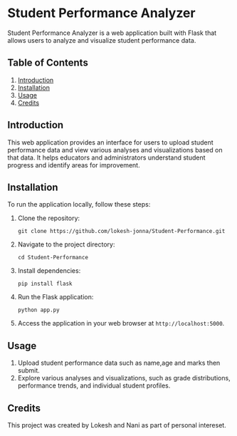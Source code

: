 # Student Performance Analyzer

Student Performance Analyzer is a web application built with Flask that allows users to analyze and visualize student performance data.

## Table of Contents
1. [Introduction](#introduction)
2. [Installation](#installation)
3. [Usage](#usage)
4. [Credits](#credits)

## Introduction

This web application provides an interface for users to upload student performance data and view various analyses and visualizations based on that data. It helps educators and administrators understand student progress and identify areas for improvement.

## Installation

To run the application locally, follow these steps:

1. Clone the repository:
    ```
    git clone https://github.com/lokesh-jonna/Student-Performance.git
    ```

2. Navigate to the project directory:
    ```
    cd Student-Performance
    ```

3. Install dependencies:
    ```
    pip install flask
    ```

4. Run the Flask application:
    ```
    python app.py
    ```

5. Access the application in your web browser at `http://localhost:5000`.

## Usage

1. Upload student performance data such as name,age and marks then submit.
2. Explore various analyses and visualizations, such as grade distributions, performance trends, and individual student profiles.


## Credits

This project was created by Lokesh and Nani as part of personal intereset.
